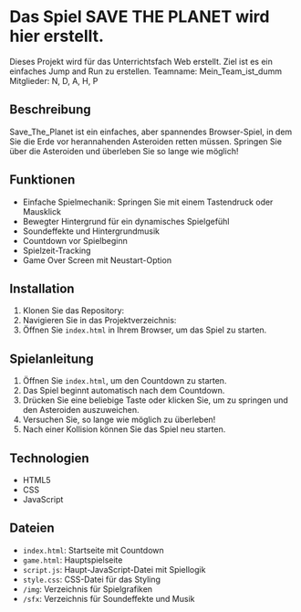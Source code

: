 # Das Spiel SAVE THE PLANET wird hier erstellt.
Dieses Projekt wird für das Unterrichtsfach Web erstellt. Ziel ist es ein einfaches Jump and Run zu erstellen. 
Teamname: Mein_Team_ist_dumm
Mitglieder: N, D, A, H, P

## Beschreibung
Save_The_Planet ist ein einfaches, aber spannendes Browser-Spiel, in dem Sie die Erde vor herannahenden Asteroiden retten müssen. Springen Sie über die Asteroiden und überleben Sie so lange wie möglich!

## Funktionen
- Einfache Spielmechanik: Springen Sie mit einem Tastendruck oder Mausklick
- Bewegter Hintergrund für ein dynamisches Spielgefühl
- Soundeffekte und Hintergrundmusik
- Countdown vor Spielbeginn
- Spielzeit-Tracking
- Game Over Screen mit Neustart-Option

## Installation
1. Klonen Sie das Repository:
2. Navigieren Sie in das Projektverzeichnis:
3. Öffnen Sie `index.html` in Ihrem Browser, um das Spiel zu starten.

## Spielanleitung
1. Öffnen Sie `index.html`, um den Countdown zu starten.
2. Das Spiel beginnt automatisch nach dem Countdown.
3. Drücken Sie eine beliebige Taste oder klicken Sie, um zu springen und den Asteroiden auszuweichen.
4. Versuchen Sie, so lange wie möglich zu überleben!
5. Nach einer Kollision können Sie das Spiel neu starten.

## Technologien
- HTML5
- CSS
- JavaScript

## Dateien
- `index.html`: Startseite mit Countdown
- `game.html`: Hauptspielseite
- `script.js`: Haupt-JavaScript-Datei mit Spiellogik
- `style.css`: CSS-Datei für das Styling
- `/img`: Verzeichnis für Spielgrafiken
- `/sfx`: Verzeichnis für Soundeffekte und Musik

